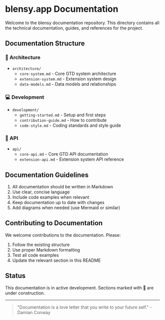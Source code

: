 
# blensy.app Documentation

Welcome to the blensy documentation repository. This directory contains all the technical documentation, guides, and references for the project.

## Documentation Structure

### 📐 Architecture
- `architecture/`
  - `core-system.md` - Core GTD system architecture
  - `extension-system.md` - Extension system design
  - `data-models.md` - Data models and relationships

### 💻 Development
- `development/`
  - `getting-started.md` - Setup and first steps
  - `contribution-guide.md` - How to contribute
  - `code-style.md` - Coding standards and style guide

### 🔌 API
- `api/`
  - `core-api.md` - Core GTD API documentation
  - `extension-api.md` - Extension system API reference

## Documentation Guidelines

1. All documentation should be written in Markdown
2. Use clear, concise language
3. Include code examples when relevant
4. Keep documentation up to date with changes
5. Add diagrams when needed (use Mermaid or similar)

## Contributing to Documentation

We welcome contributions to the documentation. Please:
1. Follow the existing structure
2. Use proper Markdown formatting
3. Test all code examples
4. Update the relevant section in this README

## Status

This documentation is in active development. Sections marked with 🚧 are under construction.

---

> "Documentation is a love letter that you write to your future self." - Damian Conway